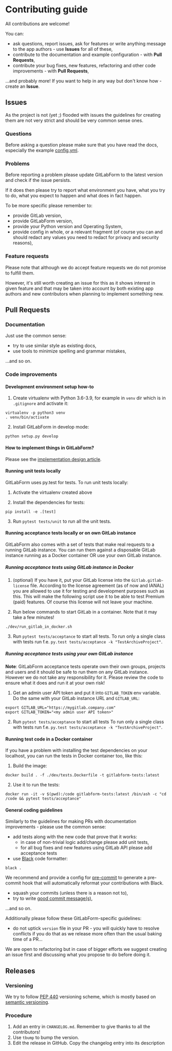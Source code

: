 # Contributing guide

All contributions are welcome!

You can:
* ask questions, report issues, ask for features or write anything message to the app authors - use **Issues** for all
of these,
* contribute to the documentation and example configuration - with **Pull Requests**, 
* contribute your bug fixes, new features, refactoring and other code improvements - with **Pull Requests**,

...and probably more! If you want to help in any way but don't know how - create an **Issue**.

## Issues

As the project is not (yet ;) flooded with issues the guidelines for creating them are not very strict
and should be very common sense ones.

### Questions

Before asking a question please make sure that you have read the docs, especially the example 
[config.yml](https://github.com/egnyte/gitlabform/blob/main/config.yml).  


### Problems

Before reporting a problem please update GitLabForm to the latest version and check if the issue persists.

If it does then please try to report what environment you have, what you try to do, what you expect to happen
and what does in fact happen.

To be more specific please remember to:
* provide GitLab version,
* provide GitLabForm version,
* provide your Python version and Operating System,
* provide config in whole, or a relevant fragment (of course you can and should redact any values you need
to redact for privacy and security reasons),

### Feature requests

Please note that although we do accept feature requests we do not promise to fulfill them.

However, it's still worth creating an issue for this as it shows interest in given feature and that may be taken
into account by both existing app authors and new contributors when planning to implement something new.

## Pull Requests

### Documentation

Just use the common sense:

* try to use similar style as existing docs,
* use tools to minimize spelling and grammar mistakes,

...and so on.

### Code improvements

#### Development environment setup how-to

1. Create virtualenv with Python 3.6-3.9, for example in `venv` dir which is in `.gitignore` and activate it:
```
virtualenv -p python3 venv
. venv/bin/activate
```

2. Install GitLabForm in develop mode:
```
python setup.py develop
```

#### How to implement things in GitLabForm?

Please see the [implementation design article](docs/IMPLEMENTATION_DESIGN.md).

#### Running unit tests locally

GitLabForm uses py.test for tests. To run unit tests locally:

1. Activate the virtualenv created above

2. Install the dependencies for tests:
```
pip install -e .[test]
```

3. Run `pytest tests/unit` to run all the unit tests.

#### Running acceptance tests locally or on own GitLab instance

GitLabForm also comes with a set of tests that make real requests to a running GitLab instance. You can run them
against a disposable GitLab instance running as a Docker container OR use your own GitLab instance.

##### Running acceptance tests using GitLab instance in Docker

1. (optional) If you have it, put your GitLab license into the `Gitlab.gitlab-license` file. According to the license
agreement (as of now and IANAL) you are allowed to use it for testing and development purposes such as this. This will
make the following script use it to be able to test Premium (paid) features. Of course this license will not leave your
machine.

2. Run below commands to start GitLab in a container. Note that it may take a few minutes!

```
./dev/run_gitlab_in_docker.sh
```

3. Run `pytest tests/acceptance` to start all tests.
To run only a single class with tests run f.e. `py.test tests/acceptance -k "TestArchiveProject"`.

##### Running acceptance tests using your own GitLab instance

**Note**: GitLabForm acceptance tests operate own their own groups, projects and users and it should be safe
to run them on any GitLab instance. However we do not take any responsibility for it. Please review 
the code to ensure what it does and run it at your own risk!

1. Get an admin user API token and put it into `GITLAB_TOKEN` env variable. Do the same with your GitLab instance URL
and `GITLAB_URL`:
```
export GITLAB_URL="https://mygitlab.company.com"
export GITLAB_TOKEN="<my admin user API token>"
```

2. Run `pytest tests/acceptance` to start all tests
To run only a single class with tests run f.e. `py.test tests/acceptance -k "TestArchiveProject"`.

#### Running test code in a Docker container

If you have a problem with installing the test dependencies on your localhost, you can run the tests in Docker container
too, like this:

1. Build the image:
```
docker build . -f ./dev/tests.Dockerfile -t gitlabform-tests:latest
```
2. Use it to run the tests:
```
docker run -it -v $(pwd):/code gitlabform-tests:latest /bin/ash -c "cd /code && pytest tests/acceptance"
```

#### General coding guidelines

Similarly to the guidelines for making PRs with documentation improvements - please use the common sense:

* add tests along with the new code that prove that it works:
  * in case of non-trivial logic add/change please add unit tests,
  * for all bug fixes and new features using GitLab API please add acceptance tests
* use [Black](https://github.com/psf/black) code formatter:
```
black .
```
We recommend and provide a config for [pre-commit](https://pre-commit.com) to generate a pre-commit hook that will automatically reformat your contributions with Black.
* squash your commits (unless there is a reason not to),
* try to write [good commit message(s)](https://chris.beams.io/posts/git-commit/),
 
...and so on.

Additionally please follow these GitLabForm-specific guidelines:
* do not uptick `version` file in your PR - you will quickly have to resolve conflicts if you do that as we release more often than the usual baking time of a PR...

We are open to refactoring but in case of bigger efforts we suggest creating an issue first and discussing
what you propose to do before doing it.

## Releases

### Versioning

We try to follow [PEP 440]() versioning scheme, which is mostly based on [semantic versioning](https://semver.org/).

### Procedure

1. Add an entry in `CHANGELOG.md`. Remember to give thanks to all the contributors!
2. Use `tbump` to bump the version.
3. Edit the release in GitHub. Copy the changelog entry into its description
